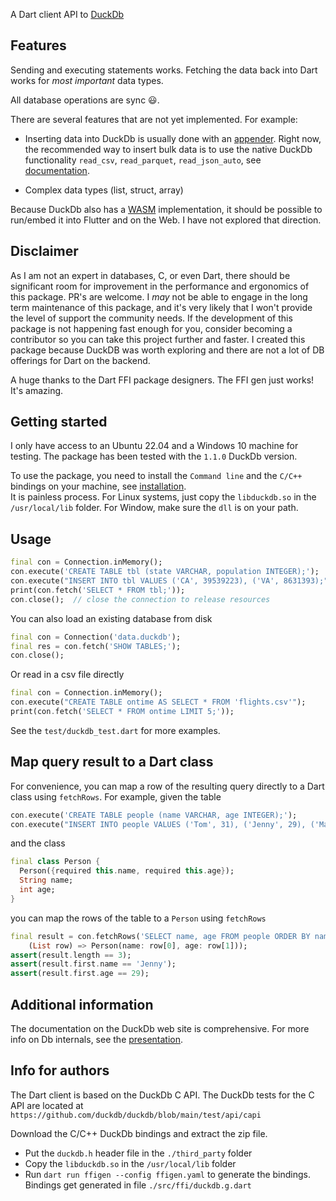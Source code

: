 A Dart client API to [DuckDb](https://duckdb.org) 

## Features
Sending and executing statements works.  Fetching the data back into Dart works for *most important* data types.  

All database operations are sync 😃.  

There are several features that are not yet implemented.  For example: 

 * Inserting data into DuckDb is usually done with an [appender](https://duckdb.org/docs/api/c/appender).  Right now, the recommended way to insert bulk data is to use the native DuckDb functionality `read_csv`, `read_parquet`, `read_json_auto`, see [documentation](https://duckdb.org/docs/data/overview).  

 * Complex data types (list, struct, array)  

Because DuckDb also has a [WASM](https://duckdb.org/docs/api/wasm/overview) implementation, it should be possible to run/embed it into Flutter and on the Web.  I have not explored that direction. 

## Disclaimer
As I am not an expert in databases, C, or even Dart, there should be significant room for improvement in the performance and ergonomics of this package.  PR's are welcome.  I *may* not be able to engage in the long term maintenance of this package, and it's very likely that I won't provide the level of support the community needs.  If the development of this package is not happening fast enough for you, consider becoming a contributor so you can take this project further and faster.  I created this package because DuckDB was worth exploring and there are not a lot of DB offerings for Dart on the backend.   

A huge thanks to the Dart FFI package designers.  The FFI gen just works!  It's amazing.  

## Getting started
I only have access to an Ubuntu 22.04 and a Windows 10 machine for testing.  The package has been tested with the `1.1.0` DuckDb version. 

To use the package, you need to install the `Command line` and  the `C/C++` bindings on your machine, see [installation](https://duckdb.org/docs/installation/index?version=stable).  
It is painless process.  For Linux systems, just copy the `libduckdb.so` in 
the `/usr/local/lib` folder.  For Window, make sure the `dll` is on your path.   

## Usage

```dart
final con = Connection.inMemory();
con.execute('CREATE TABLE tbl (state VARCHAR, population INTEGER);');
con.execute("INSERT INTO tbl VALUES ('CA', 39539223), ('VA', 8631393);");
print(con.fetch('SELECT * FROM tbl;'));
con.close();  // close the connection to release resources
```

You can also load an existing database from disk
```dart
final con = Connection('data.duckdb');
final res = con.fetch('SHOW TABLES;');
con.close();
```

Or read in a csv file directly
```dart
final con = Connection.inMemory();
con.execute("CREATE TABLE ontime AS SELECT * FROM 'flights.csv'");
print(con.fetch('SELECT * FROM ontime LIMIT 5;'));
```

See the `test/duckdb_test.dart` for more examples.

## Map query result to a Dart class

For convenience, you can map a row of the resulting query directly to a Dart class using `fetchRows`.  For example, 
given the table
```dart
con.execute('CREATE TABLE people (name VARCHAR, age INTEGER);');
con.execute("INSERT INTO people VALUES ('Tom', 31), ('Jenny', 29), ('Maria', 33);");
```
and the class
```dart
final class Person {
  Person({required this.name, required this.age});
  String name;
  int age;
}
```
you can map the rows of the table to a `Person` using `fetchRows` 
```dart
final result = con.fetchRows('SELECT name, age FROM people ORDER BY name;',
    (List row) => Person(name: row[0], age: row[1]));
assert(result.length == 3);
assert(result.first.name == 'Jenny');
assert(result.first.age == 29);
```


## Additional information

The documentation on the DuckDb web site is comprehensive.  For more info on Db internals, see the [presentation](https://15721.courses.cs.cmu.edu/spring2023/slides/22-duckdb.pdf). 


## Info for authors

The Dart client is based on the DuckDb C API.  The DuckDb tests for the C API are located at
`https://github.com/duckdb/duckdb/blob/main/test/api/capi`


Download the C/C++ DuckDb bindings and extract the zip file.  
 * Put the `duckdb.h` header file in the `./third_party` folder
 * Copy the `libduckdb.so` in the `/usr/local/lib` folder
 * Run `dart run ffigen --config ffigen.yaml` to generate the bindings.  
   Bindings get generated in file `./src/ffi/duckdb.g.dart`


